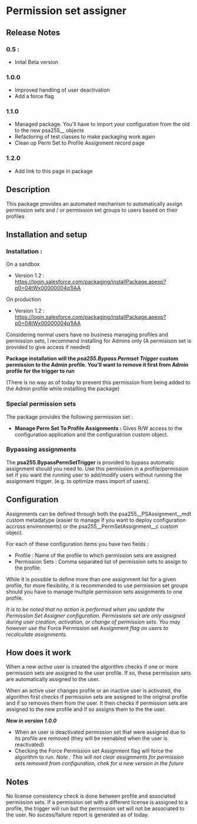 # Permission set assigner

## Release Notes
### 0.5 : 
- Inital Beta version

### 1.0.0
- Improved handling of user deactivation
- Add a force flag

### 1.1.0
- Managed package. You'll have to import your configuration from the old to the new psa255__ objects
- Refactoring of test classes to make packaging work again
- Clean up Perm Set to Profile Assignment record page

### 1.2.0 
- Add link to this page in package


## Description

This package provides an automated mechanism to automatically assign permission sets and / or permission set groups to users based on their profiles

## Installation and setup

### Installation : 
On a sandbox
- Version 1.2 : https://login.salesforce.com/packaging/installPackage.apexp?p0=04tWx00000004q1IAA 

On production
- Version 1.2 : https://login.salesforce.com/packaging/installPackage.apexp?p0=04tWx00000004q1IAA 

Considering normal users have no business managing profiles and permission sets, I recommend installing for Admins only (A permisison set is provided to give access if needed)

**Package installation will  the _psa255.Bypass Permset Trigger_ custom permission to the Admin profile. You'll want to remove it first from Admin profile for the trigger to run**

(There is no way as of today to prevent this permission from being added to the Admin profile while installling the package)

### Special permission sets

The package provides the following permission set :

- **Manage Perm Set To Profile Assignments :** Gives R/W access to the configuration application and the configuratrion custom object.


### Bypassing assignments 
The **psa255.BypassPermSetTrigger** is provided to bypass automatic assignment should you need to.
Use this permission in a profile/permission set if you want the running user to add/modify users without running the assignment trigger. (e.g. to optimize mass import of users). 


## Configuration

Assignments can be defined through both the psa255__PSAssignment__mdt custom metadatype (easier to manage if you want to deploy configuration accross environments) or the psa255__PermSetAssignment__c custom object. 

For each of these configuration items you have two fields :
- Profile : Name of the profile to which permission sets are assigned
- Permission Sets : Comma separated list of permission sets to assign to the profile.

While it is possible to define more than one assignment list for a given profile, for more flexibility, it is recommended to use permission set groups should you have to manage multiple permission sets assignments to one profile. 

*It is to be noted that no action is performed when you update the Permission Set Assigner configuration. Permissions set are only assigned during user creation, activation, or change of permission sets. You may however use the* Force Permission set Assignment *flag on users to recalculate assignments.*


## How does it work  

When a new *active* user is created the algorithm checks if one or more permission sets are assigned to the user profile. If so, these permission sets are automatically assigned to the user.

When an active user changes profile or an inactive user is activated, the algorithm first checks if permission sets are assigned to the original profile and if so removes them from the user.
It then checks if permission sets are assigned to the new profile and if so assigns them to the the user. 

*__New in version 1.0.0__*

- When an user is deactivated permission set that were assigned due to its profile are removed (they will be reenabled when the user is reactivated)
- Checking the Force Permission set Assignment flag will force the algorithm to run. *Note : This will not clear assignments for permission sets removed from configuration, chek for a new version  in the future*




## Notes

No license consistency check is done between profile and associated permission sets. If a permission set with a different license is assigned to a profile, the trigger will run but the permission set will not be associated to the user.
No sucess/failure report is generated as of today.


